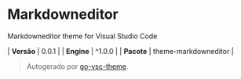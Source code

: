 # Markdowneditor

Markdowneditor theme for Visual Studio Code

| **Versão** | 0.0.1 |
| **Engine** | ^1.0.0 |
| **Pacote** | theme-markdowneditor |

> Autogerado por [go-vsc-theme](https://github.com/natalbu/go-vsc-theme).
